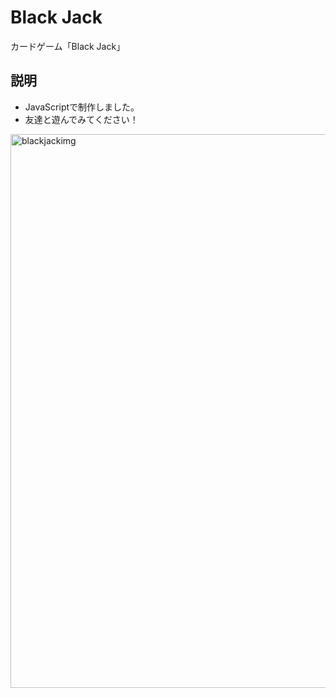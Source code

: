 # Black Jack
カードゲーム「Black Jack」

## 説明

- JavaScriptで制作しました。
- 友達と遊んでみてください！

<img width="886" alt="blackjackimg" src="https://user-images.githubusercontent.com/59483718/85227355-ec4df180-b417-11ea-8108-fb523ab6a03e.png">